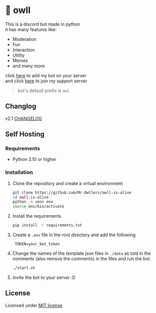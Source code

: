 # :owl: owll

This is a discord bot made in python  
it has many features like:

+ Moderation
+ Fun
+ Interaction
+ Utility
+ Memes
+ and many more

click [here](https://discord.com/api/oauth2/authorize?client_id=875328150165413918&permissions=8&scope=bot) to add my bot on your server  
and click [here](https://discord.gg/DxyUU85Ca9) to join my support server

> bot's default prefix is `owl.`

## Changlog

v2.1 [CHANGELOG](CHANGELOG.md)

## Self Hosting

### Requirements

+ Python 3.10 or higher

### Installation

1. Clone the repository and create a virtual environment

    ```bash
    git clone https://github.com/Mr-Owllers/owll-is-alive
    cd owll-is-alive
    python -m venv env
    source env/bin/activate
    ```

2. Install the requirements

    ```bash
    pip install -r requirements.txt
    ```

3. Create a `.env` file in the root directory and add the following

   ```env
    TOKEN=your_bot_token
    ```

4. Change the names of the template json files in `./data` as told in the comments (also remove the comments) in the files and run the bot

    ```bash
    ./start.sh
    ```

5. Invite the bot to your server :D

## License

Licensed under [MIT license](LICENSE)
